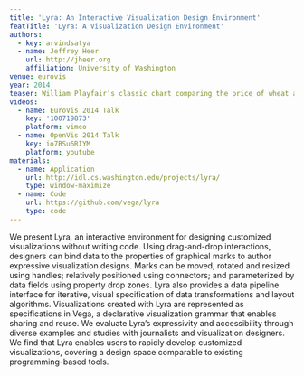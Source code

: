 ```yaml
---
title: 'Lyra: An Interactive Visualization Design Environment'
featTitle: 'Lyra: A Visualization Design Environment'
authors:
  - key: arvindsatya
  - name: Jeffrey Heer
    url: http://jheer.org
    affiliation: University of Washington
venue: eurovis
year: 2014
teaser: William Playfair’s classic chart comparing the price of wheat and wages in England recreated in the Lyra visualization design environment (VDE).
videos:
  - name: EuroVis 2014 Talk
    key: '100719873'
    platform: vimeo
  - name: OpenVis 2014 Talk
    key: io7BSu6RIYM
    platform: youtube
materials:
  - name: Application
    url: http://idl.cs.washington.edu/projects/lyra/
    type: window-maximize
  - name: Code
    url: https://github.com/vega/lyra
    type: code
---
```

We present Lyra, an interactive environment for designing customized visualizations without writing code. Using drag-and-drop interactions, designers can bind data to the properties of graphical marks to author expressive visualization designs. Marks can be moved, rotated and resized using handles; relatively positioned using connectors; and parameterized by data fields using property drop zones. Lyra also provides a data pipeline interface for iterative, visual specification of data transformations and layout algorithms. Visualizations created with Lyra are represented as specifications in Vega, a declarative visualization grammar that enables sharing and reuse. We evaluate Lyra’s expressivity and accessibility through diverse examples and studies with journalists and visualization designers. We find that Lyra enables users to rapidly develop customized visualizations, covering a design space comparable to existing programming-based tools.